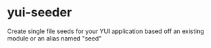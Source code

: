 yui-seeder
==========

Create single file seeds for your YUI application based off an existing module or an alias named "seed"
